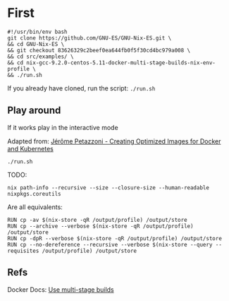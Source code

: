 # First

```
#!/usr/bin/env bash
git clone https://github.com/GNU-ES/GNU-Nix-ES.git \
&& cd GNU-Nix-ES \
&& git checkout 83626329c2beef0ea644fb0f5f30cd4bc979a008 \
&& cd src/examples/ \
&& cd nix-gcc-9.2.0-centos-5.11-docker-multi-stage-builds-nix-env-profile \
&& ./run.sh
```

If you already have cloned, run the script:
`./run.sh`


## Play around

If it works play in the interactive mode

Adapted from: [Jérôme Petazzoni - Creating Optimized Images for Docker and Kubernetes](https://www.youtube.com/watch?v=UbXv-T4IUXk&list=PLf-O3X2-mxDmn0ikyO7OF8sPr2GDQeZXk&index=15)

`./run.sh`


TODO:

`nix path-info --recursive --size --closure-size --human-readable nixpkgs.coreutils`


Are all equivalents:
```
RUN cp -av $(nix-store -qR /output/profile) /output/store
RUN cp --archive --verbose $(nix-store -qR /output/profile) /output/store
RUN cp -dpR --verbose $(nix-store -qR /output/profile) /output/store
RUN cp --no-dereference --recursive --verbose $(nix-store --query --requisites /output/profile) /output/store
```


## Refs

Docker Docs: [Use multi-stage builds](https://docs.docker.com/develop/develop-images/multistage-build/)

